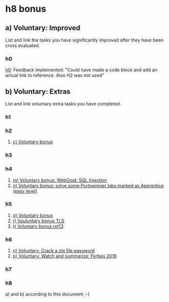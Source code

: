 # h8 bonus
## a) Voluntary: Improved
<p>List and link the tasks you have significantly improved after they have been cross evaluated.</p>

### h0
[h0](https://github.com/bht292/InformationSecurity/blob/main/h1-hello-world.md): Feedback implemented: "Could have made a code block and add an actual link to reference. Also H2 was not used"

## b) Voluntary: Extras
List and link voluntary extra tasks you have completed.

### h1
### h2
1. [c) Voluntary bonus](https://github.com/bht292/InformationSecurity/blob/main/homework-h2.md#attack-story---a-cybersecurity-incident-the-supply-chain-compromise)
### h3
### h4
1. [m) Voluntary bonus: WebGoat: SQL Injection](https://github.com/bht292/InformationSecurity/blob/main/homework-h4.md#m-voluntary-bonus-webgoat-sql-injection)
2. [n) Voluntary bonus: solve some Portswigger labs marked as Apprentice (easy level)](https://github.com/bht292/InformationSecurity/blob/main/homework-h4.md#n-voluntary-bonus-solve-some-portswigger-labs-marked-as-apprentice-easy-level)
### h5
1. [o) Voluntary bonus](https://github.com/bht292/InformationSecurity/blob/main/homework-h5.md#o-voluntary-bonus-frequency-distribution-of-letters)
2. [r) Vouluntary bonus TLS](https://github.com/bht292/InformationSecurity/blob/main/homework-h5.md#r-voluntary-bonus-tls)
3. [t) Voluntary bonus rot13](https://github.com/bht292/InformationSecurity/blob/main/homework-h5.md#t-voluntary-bonus-rot13)
### h6
1. [n) Voluntary: Crack a zip file password](https://github.com/bht292/InformationSecurity/blob/main/homework-h6.md#n-voluntary-crack-a-zip-file-password)
2. [p) Voluntary: Watch and summarize: Forbes 2019](https://github.com/bht292/InformationSecurity/blob/main/homework-h6.md#p-voluntary-watch-and-summarize-forbes-2019-jackpotting-atms-automated-teller-machines-presented-in-disobey-2019)

### h7

### h8
a) and b) according to this document ;-)
